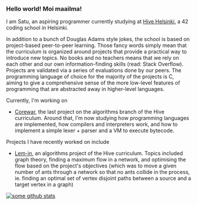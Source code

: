 ### Hello world! Moi maailma!

I am Satu, an aspiring programmer currently studying at [Hive Helsinki](https://hive.fi), a 42 coding school in Helsinki.

In addition to a bunch of Douglas Adams style jokes, the school is based on project-based peer-to-peer learning. Those fancy words simply mean that the curriculum is organized around projects that provide a practical way to introduce new topics. No books and no teachers means that we rely on each other and our own information-finding skills (read: Stack Overflow). Projects are validated via a series of evaluations done by our peers. The programming language of choice for the majority of the projects is C, aiming to give a comprehensive sense of the more low-level features of programming that are abstracted away in higher-level languages.

Currently, I'm working on
- [Corewar](https://www.github.com/juliuskoskela/corewar), the last project on the algorithms branch of the Hive curriculum. Around that, I'm now studying how programming languages are implemented, how compilers and interpreters work, and how to implement a simple lexer + parser and a VM to execute bytecode.

Projects I have recently worked on include
- [Lem-in](https://www.github.com/satukoskinen/lem_in), an algorithms project of the Hive curriculum. Topics included graph theory, finding a maximum flow in a network, and optimising the flow based on the project's objectives (which was to move a given number of ants through a network so that no ants collide in the process, ie. finding an optimal set of vertex disjoint paths between a source and a target vertex in a graph)

[![some github stats](https://github-readme-stats.vercel.app/api?username=satukoskinen&theme=dark&show_icons=true)](https://github.com/anuraghazra/github-readme-stats)

<!--
**satukoskinen/satukoskinen** is a ✨ _special_ ✨ repository because its `README.md` (this file) appears on your GitHub profile.

Here are some ideas to get you started:

- 🔭 I’m currently working on ...
- 🌱 I’m currently learning ...
- 👯 I’m looking to collaborate on ...
- 🤔 I’m looking for help with ...
- 💬 Ask me about ...
- 📫 How to reach me: ...
- 😄 Pronouns: ...
- ⚡ Fun fact: ...
-->
